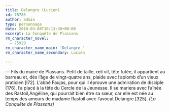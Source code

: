 ```yaml
---
title: Delangre (Lucien)
id: 76783
author: admin
type: personnage
date: 2010-03-08T10:13:30+00:00
excerpt: La Conquête de Plassans
rm_character_novel:
  - 75929
rm_character_name_main: 'Delangre '
rm_character_name_secondary: Lucien

---
```

— Fils du maire de Plassans. Petit de taille, œil vif, tête futée, il appartient au barreau et, dès l&rsquo;âge de vingt-quatre ans, plaide avec l&rsquo;aplomb d&rsquo;un vieux praticien [l72]. L&rsquo;abbé Faujas, pour qui il éprouve une admiration de disciple [176], l&rsquo;a placé à la tête du Cercle de la Jeunesse. Il se mariera avec l&rsquo;aînée des Rastoil,Angéline, qui pourrait bien être sa sœur, car elle est née au temps des amours de madame Rastoil avec l&rsquo;avocat Delangre [325]. _(La Conquête de Plassans)_